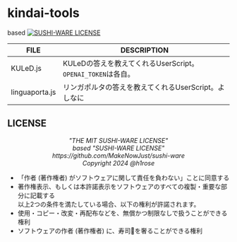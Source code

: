 # kindai-tools
based [![SUSHI-WARE LICENSE](https://img.shields.io/badge/license-SUSHI--WARE%F0%9F%8D%A3-blue.svg)](https://github.com/MakeNowJust/sushi-ware)
 
| FILE | DESCRIPTION |
| -- | -- |
| KULeD.js | KULeDの答えを教えてくれるUserScript。 `OPENAI_TOKEN`は各自。 |
| linguaporta.js| リンガポルタの答えを教えてくれるUserScript。よしなに |


## LICENSE

<p align="center"><i>
"THE MIT SUSHI-WARE LICENSE"<br/>
based "SUSHI-WARE LICENSE"<br/>
  https://github.com/MakeNowJust/sushi-ware<br/>
Copyright 2024 @h1rose<br/>
</i></p>

- 「作者 (著作権者) がソフトウェアに関して責任を負わない」ことに同意する
- 著作権表示、もしくは本許諾表示をソフトウェアのすべての複製・重要な部分に記載する<br/>
以上2つの条件を満たしている場合、以下の権利が許諾されます。
- 使用・コピー・改変・再配布などを、無償かつ制限なしで扱うことができる権利
- ソフトウェアの作者 (著作権者) に、寿司🍣を奢ることができる権利
